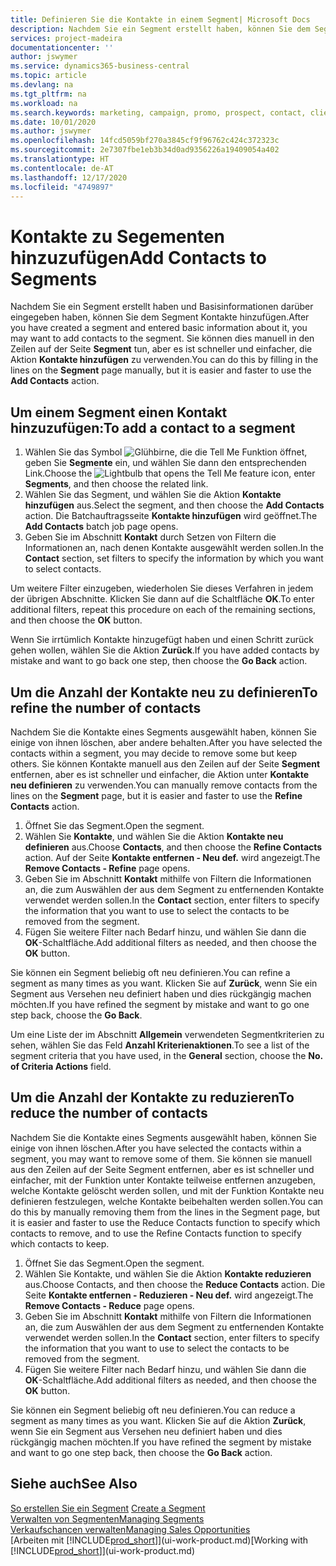 ```yaml
---
title: Definieren Sie die Kontakte in einem Segment| Microsoft Docs
description: Nachdem Sie ein Segment erstellt haben, können Sie dem Segment Kontakte zum Beispiel als Teil der bestimmte Debitoren oder der Clients einer Werbekampagnezielgruppenadressierung hinzufügen.
services: project-madeira
documentationcenter: ''
author: jswymer
ms.service: dynamics365-business-central
ms.topic: article
ms.devlang: na
ms.tgt_pltfrm: na
ms.workload: na
ms.search.keywords: marketing, campaign, promo, prospect, contact, client, customer
ms.date: 10/01/2020
ms.author: jswymer
ms.openlocfilehash: 14fcd5059bf270a3845cf9f96762c424c372323c
ms.sourcegitcommit: 2e7307fbe1eb3b34d0ad9356226a19409054a402
ms.translationtype: HT
ms.contentlocale: de-AT
ms.lasthandoff: 12/17/2020
ms.locfileid: "4749897"
---
```

# <a name="add-contacts-to-segments"></a><span data-ttu-id="a41b3-103">Kontakte zu Segementen hinzuzufügen</span><span class="sxs-lookup"><span data-stu-id="a41b3-103">Add Contacts to Segments</span></span>
<span data-ttu-id="a41b3-104">Nachdem Sie ein Segment erstellt haben und Basisinformationen darüber eingegeben haben, können Sie dem Segment Kontakte hinzufügen.</span><span class="sxs-lookup"><span data-stu-id="a41b3-104">After you have created a segment and entered basic information about it, you may want to add contacts to the segment.</span></span> <span data-ttu-id="a41b3-105">Sie können dies manuell in den Zeilen auf der Seite **Segment** tun, aber es ist schneller und einfacher, die Aktion **Kontakte hinzufügen** zu verwenden.</span><span class="sxs-lookup"><span data-stu-id="a41b3-105">You can do this by filling in the lines on the **Segment** page manually, but it is easier and faster to use the **Add Contacts** action.</span></span>

## <a name="to-add-a-contact-to-a-segment"></a><span data-ttu-id="a41b3-106">Um einem Segment einen Kontakt hinzuzufügen:</span><span class="sxs-lookup"><span data-stu-id="a41b3-106">To add a contact to a segment</span></span>
1. <span data-ttu-id="a41b3-107">Wählen Sie das Symbol ![Glühbirne, die die Tell Me Funktion öffnet](media/ui-search/search_small.png "Tell Me-Funktion"), geben Sie **Segmente** ein, und wählen Sie dann den entsprechenden Link.</span><span class="sxs-lookup"><span data-stu-id="a41b3-107">Choose the ![Lightbulb that opens the Tell Me feature](media/ui-search/search_small.png "Tell me what you want to do") icon, enter **Segments**, and then choose the related link.</span></span>  
2. <span data-ttu-id="a41b3-108">Wählen Sie das Segment, und wählen Sie die Aktion **Kontakte hinzufügen** aus.</span><span class="sxs-lookup"><span data-stu-id="a41b3-108">Select the segment, and then choose the **Add Contacts** action.</span></span> <span data-ttu-id="a41b3-109">Die Batchauftragsseite **Kontakte hinzufügen** wird geöffnet.</span><span class="sxs-lookup"><span data-stu-id="a41b3-109">The **Add Contacts** batch job page opens.</span></span>
3. <span data-ttu-id="a41b3-110">Geben Sie im Abschnitt **Kontakt** durch Setzen von Filtern die Informationen an, nach denen Kontakte ausgewählt werden sollen.</span><span class="sxs-lookup"><span data-stu-id="a41b3-110">In the **Contact** section, set filters to specify the information by which you want to select contacts.</span></span>

<span data-ttu-id="a41b3-111">Um weitere Filter einzugeben, wiederholen Sie dieses Verfahren in jedem der übrigen Abschnitte. Klicken Sie dann auf die Schaltfläche **OK**.</span><span class="sxs-lookup"><span data-stu-id="a41b3-111">To enter additional filters, repeat this procedure on each of the remaining sections, and then choose the **OK** button.</span></span>

<span data-ttu-id="a41b3-112">Wenn Sie irrtümlich Kontakte hinzugefügt haben und einen Schritt zurück gehen wollen, wählen Sie die Aktion **Zurück**.</span><span class="sxs-lookup"><span data-stu-id="a41b3-112">If you have added contacts by mistake and want to go back one step, then choose the **Go Back** action.</span></span>

## <a name="to-refine-the-number-of-contacts"></a><span data-ttu-id="a41b3-113">Um die Anzahl der Kontakte neu zu definieren</span><span class="sxs-lookup"><span data-stu-id="a41b3-113">To refine the number of contacts</span></span>
<span data-ttu-id="a41b3-114">Nachdem Sie die Kontakte eines Segments ausgewählt haben, können Sie einige von ihnen löschen, aber andere behalten.</span><span class="sxs-lookup"><span data-stu-id="a41b3-114">After you have selected the contacts within a segment, you may decide to remove some but keep others.</span></span> <span data-ttu-id="a41b3-115">Sie können Kontakte manuell aus den Zeilen auf der Seite **Segment** entfernen, aber es ist schneller und einfacher, die Aktion unter **Kontakte neu definieren** zu verwenden.</span><span class="sxs-lookup"><span data-stu-id="a41b3-115">You can manually remove contacts from the lines on the **Segment** page, but it is easier and faster to use the **Refine Contacts** action.</span></span>

1. <span data-ttu-id="a41b3-116">Öffnet Sie das Segment.</span><span class="sxs-lookup"><span data-stu-id="a41b3-116">Open the segment.</span></span>
2. <span data-ttu-id="a41b3-117">Wählen Sie **Kontakte**, und wählen Sie die Aktion **Kontakte neu definieren** aus.</span><span class="sxs-lookup"><span data-stu-id="a41b3-117">Choose **Contacts**, and then choose the **Refine Contacts** action.</span></span> <span data-ttu-id="a41b3-118">Auf der Seite **Kontakte entfernen - Neu def.** wird angezeigt.</span><span class="sxs-lookup"><span data-stu-id="a41b3-118">The **Remove Contacts - Refine** page opens.</span></span>
3. <span data-ttu-id="a41b3-119">Geben Sie im Abschnitt **Kontakt** mithilfe von Filtern die Informationen an, die zum Auswählen der aus dem Segment zu entfernenden Kontakte verwendet werden sollen.</span><span class="sxs-lookup"><span data-stu-id="a41b3-119">In the **Contact** section, enter filters to specify the information that you want to use to select the contacts to be removed from the segment.</span></span>
4. <span data-ttu-id="a41b3-120">Fügen Sie weitere Filter nach Bedarf hinzu, und wählen Sie dann die **OK**-Schaltfläche.</span><span class="sxs-lookup"><span data-stu-id="a41b3-120">Add additional filters as needed, and then choose the **OK** button.</span></span>

<span data-ttu-id="a41b3-121">Sie können ein Segment beliebig oft neu definieren.</span><span class="sxs-lookup"><span data-stu-id="a41b3-121">You can refine a segment as many times as you want.</span></span> <span data-ttu-id="a41b3-122">Klicken Sie auf **Zurück**, wenn Sie ein Segment aus Versehen neu definiert haben und dies rückgängig machen möchten.</span><span class="sxs-lookup"><span data-stu-id="a41b3-122">If you have refined the segment by mistake and want to go one step back, choose the **Go Back**.</span></span>

<span data-ttu-id="a41b3-123">Um eine Liste der im Abschnitt **Allgemein** verwendeten Segmentkriterien zu sehen, wählen Sie das Feld **Anzahl Kriterienaktionen**.</span><span class="sxs-lookup"><span data-stu-id="a41b3-123">To see a list of the segment criteria that you have used, in the **General** section, choose the **No. of Criteria Actions** field.</span></span>

## <a name="to-reduce-the-number-of-contacts"></a><span data-ttu-id="a41b3-124">Um die Anzahl der Kontakte zu reduzieren</span><span class="sxs-lookup"><span data-stu-id="a41b3-124">To reduce the number of contacts</span></span>
<span data-ttu-id="a41b3-125">Nachdem Sie die Kontakte eines Segments ausgewählt haben, können Sie einige von ihnen löschen.</span><span class="sxs-lookup"><span data-stu-id="a41b3-125">After you have selected the contacts within a segment, you may want to remove some of them.</span></span> <span data-ttu-id="a41b3-126">Sie können sie manuell aus den Zeilen auf der Seite Segment entfernen, aber es ist schneller und einfacher, mit der Funktion unter Kontakte teilweise entfernen anzugeben, welche Kontakte gelöscht werden sollen, und mit der Funktion Kontakte neu definieren festzulegen, welche Kontakte beibehalten werden sollen.</span><span class="sxs-lookup"><span data-stu-id="a41b3-126">You can do this by manually removing them from the lines in the Segment page, but it is easier and faster to use the Reduce Contacts function to specify which contacts to remove, and to use the Refine Contacts function to specify which contacts to keep.</span></span>

1. <span data-ttu-id="a41b3-127">Öffnet Sie das Segment.</span><span class="sxs-lookup"><span data-stu-id="a41b3-127">Open the segment.</span></span>
2. <span data-ttu-id="a41b3-128">Wählen Sie Kontakte, und wählen Sie die Aktion **Kontakte reduzieren** aus.</span><span class="sxs-lookup"><span data-stu-id="a41b3-128">Choose Contacts, and then choose the **Reduce Contacts** action.</span></span> <span data-ttu-id="a41b3-129">Die Seite **Kontakte entfernen - Reduzieren - Neu def.** wird angezeigt.</span><span class="sxs-lookup"><span data-stu-id="a41b3-129">The **Remove Contacts - Reduce** page opens.</span></span>
3. <span data-ttu-id="a41b3-130">Geben Sie im Abschnitt **Kontakt** mithilfe von Filtern die Informationen an, die zum Auswählen der aus dem Segment zu entfernenden Kontakte verwendet werden sollen.</span><span class="sxs-lookup"><span data-stu-id="a41b3-130">In the **Contact** section, enter filters to specify the information that you want to use to select the contacts to be removed from the segment.</span></span>
4. <span data-ttu-id="a41b3-131">Fügen Sie weitere Filter nach Bedarf hinzu, und wählen Sie dann die **OK**-Schaltfläche.</span><span class="sxs-lookup"><span data-stu-id="a41b3-131">Add additional filters as needed, and then choose the **OK** button.</span></span>

<span data-ttu-id="a41b3-132">Sie können ein Segment beliebig oft neu definieren.</span><span class="sxs-lookup"><span data-stu-id="a41b3-132">You can reduce a segment as many times as you want.</span></span> <span data-ttu-id="a41b3-133">Klicken Sie auf die Aktion **Zurück**, wenn Sie ein Segment aus Versehen neu definiert haben und dies rückgängig machen möchten.</span><span class="sxs-lookup"><span data-stu-id="a41b3-133">If you have refined the segment by mistake and want to go one step back, then choose the **Go Back** action.</span></span>

## <a name="see-also"></a><span data-ttu-id="a41b3-134">Siehe auch</span><span class="sxs-lookup"><span data-stu-id="a41b3-134">See Also</span></span>
<span data-ttu-id="a41b3-135">[So erstellen Sie ein Segment](marketing-how-create-segment.md) </span><span class="sxs-lookup"><span data-stu-id="a41b3-135">[Create a Segment](marketing-how-create-segment.md) </span></span>  
[<span data-ttu-id="a41b3-136">Verwalten von Segmenten</span><span class="sxs-lookup"><span data-stu-id="a41b3-136">Managing Segments</span></span>](marketing-segments.md)  
[<span data-ttu-id="a41b3-137">Verkaufschancen verwalten</span><span class="sxs-lookup"><span data-stu-id="a41b3-137">Managing Sales Opportunities</span></span>](marketing-manage-sales-opportunities.md)  
<span data-ttu-id="a41b3-138">[Arbeiten mit [!INCLUDE[prod_short](includes/prod_short.md)]](ui-work-product.md)</span><span class="sxs-lookup"><span data-stu-id="a41b3-138">[Working with [!INCLUDE[prod_short](includes/prod_short.md)]](ui-work-product.md)</span></span>  
